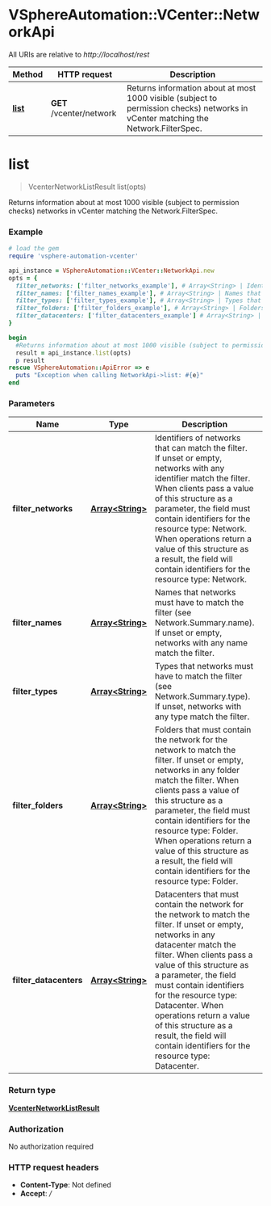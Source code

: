 # VSphereAutomation::VCenter::NetworkApi

All URIs are relative to *http://localhost/rest*

Method | HTTP request | Description
------------- | ------------- | -------------
[**list**](NetworkApi.md#list) | **GET** /vcenter/network | Returns information about at most 1000 visible (subject to permission checks) networks in vCenter matching the Network.FilterSpec.


# **list**
> VcenterNetworkListResult list(opts)

Returns information about at most 1000 visible (subject to permission checks) networks in vCenter matching the Network.FilterSpec.

### Example
```ruby
# load the gem
require 'vsphere-automation-vcenter'

api_instance = VSphereAutomation::VCenter::NetworkApi.new
opts = {
  filter_networks: ['filter_networks_example'], # Array<String> | Identifiers of networks that can match the filter. If unset or empty, networks with any identifier match the filter. When clients pass a value of this structure as a parameter, the field must contain identifiers for the resource type: Network. When operations return a value of this structure as a result, the field will contain identifiers for the resource type: Network.
  filter_names: ['filter_names_example'], # Array<String> | Names that networks must have to match the filter (see Network.Summary.name). If unset or empty, networks with any name match the filter.
  filter_types: ['filter_types_example'], # Array<String> | Types that networks must have to match the filter (see Network.Summary.type). If unset, networks with any type match the filter.
  filter_folders: ['filter_folders_example'], # Array<String> | Folders that must contain the network for the network to match the filter. If unset or empty, networks in any folder match the filter. When clients pass a value of this structure as a parameter, the field must contain identifiers for the resource type: Folder. When operations return a value of this structure as a result, the field will contain identifiers for the resource type: Folder.
  filter_datacenters: ['filter_datacenters_example'] # Array<String> | Datacenters that must contain the network for the network to match the filter. If unset or empty, networks in any datacenter match the filter. When clients pass a value of this structure as a parameter, the field must contain identifiers for the resource type: Datacenter. When operations return a value of this structure as a result, the field will contain identifiers for the resource type: Datacenter.
}

begin
  #Returns information about at most 1000 visible (subject to permission checks) networks in vCenter matching the Network.FilterSpec.
  result = api_instance.list(opts)
  p result
rescue VSphereAutomation::ApiError => e
  puts "Exception when calling NetworkApi->list: #{e}"
end
```

### Parameters

Name | Type | Description  | Notes
------------- | ------------- | ------------- | -------------
 **filter_networks** | [**Array&lt;String&gt;**](String.md)| Identifiers of networks that can match the filter. If unset or empty, networks with any identifier match the filter. When clients pass a value of this structure as a parameter, the field must contain identifiers for the resource type: Network. When operations return a value of this structure as a result, the field will contain identifiers for the resource type: Network. | [optional] 
 **filter_names** | [**Array&lt;String&gt;**](String.md)| Names that networks must have to match the filter (see Network.Summary.name). If unset or empty, networks with any name match the filter. | [optional] 
 **filter_types** | [**Array&lt;String&gt;**](String.md)| Types that networks must have to match the filter (see Network.Summary.type). If unset, networks with any type match the filter. | [optional] 
 **filter_folders** | [**Array&lt;String&gt;**](String.md)| Folders that must contain the network for the network to match the filter. If unset or empty, networks in any folder match the filter. When clients pass a value of this structure as a parameter, the field must contain identifiers for the resource type: Folder. When operations return a value of this structure as a result, the field will contain identifiers for the resource type: Folder. | [optional] 
 **filter_datacenters** | [**Array&lt;String&gt;**](String.md)| Datacenters that must contain the network for the network to match the filter. If unset or empty, networks in any datacenter match the filter. When clients pass a value of this structure as a parameter, the field must contain identifiers for the resource type: Datacenter. When operations return a value of this structure as a result, the field will contain identifiers for the resource type: Datacenter. | [optional] 

### Return type

[**VcenterNetworkListResult**](VcenterNetworkListResult.md)

### Authorization

No authorization required

### HTTP request headers

 - **Content-Type**: Not defined
 - **Accept**: */*



